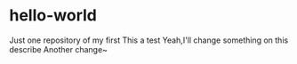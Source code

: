 # hello-world
Just one repository of my first
This a test
Yeah,I'll change something on this describe
Another change~
